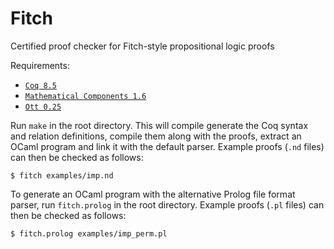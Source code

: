 Fitch
=====

Certified proof checker for Fitch-style propositional logic proofs

Requirements:

 - [`Coq 8.5`](https://coq.inria.fr/download)
 - [`Mathematical Components 1.6`](http://math-comp.github.io/math-comp/)
 - [`Ott 0.25`](https://www.cl.cam.ac.uk/~pes20/ott/)

Run `make` in the root directory. This will compile generate the Coq syntax and relation definitions, compile them along with the proofs, extract an OCaml program and link it with the default parser. Example proofs (`.nd` files) can then be checked as follows:

    $ fitch examples/imp.nd

To generate an OCaml program with the alternative Prolog file format parser, run `fitch.prolog` in the root directory. Example proofs (`.pl` files) can then be checked as follows:

    $ fitch.prolog examples/imp_perm.pl
